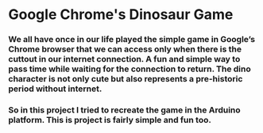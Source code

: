 # Google Chrome's Dinosaur Game
### We all have once in our life played the simple game in Google’s Chrome browser that we can access only when there is the cuttout in our internet connection. A fun and simple way to pass time while waiting for the connection to return. The dino character is not only cute but also represents a pre-historic period without internet.


### So in this project I tried to recreate the game in the Arduino platform. This is project is fairly simple and fun too.
